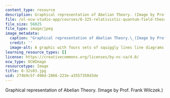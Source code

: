 ```yaml
---
content_type: resource
description: Graphical representation of Abelian Theory. (Image by Prof. Frank Wilczek.)
file: /ol-ocw-studio-app/courses/8-325-relativistic-quantum-field-theory-iii-spring-2003/274b9c5f498d2866223ea3557350d3de_8-32s03.jpg
file_size: 56025
file_type: image/jpeg
image_metadata:
  caption: "Graphical representation of Abelian Theory.\_(Image by Prof. Frank Wilczek.)"
  credit: ''
  image-alt: A graphic with fours sets of squiggly lines line diagrams.
learning_resource_types: []
license: https://creativecommons.org/licenses/by-nc-sa/4.0/
ocw_type: OCWImage
resourcetype: Image
title: 8-32s03.jpg
uid: 274b9c5f-498d-2866-223e-a3557350d3de
---
```

Graphical representation of Abelian Theory. (Image by Prof. Frank Wilczek.)